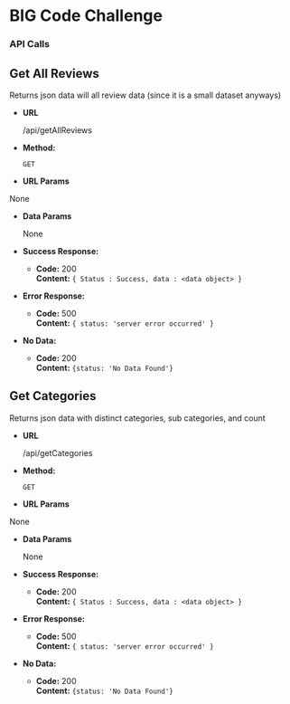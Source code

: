 # BIG Code Challenge

### API Calls

**Get All Reviews**
----
  Returns json data will all review data (since it is a small dataset anyways)

* **URL**

  /api/getAllReviews

* **Method:**

  `GET`
  
*  **URL Params**

  None
 

* **Data Params**

  None

* **Success Response:**

  * **Code:** 200 <br />
    **Content:** `{ Status : Success, data : <data object> }`
 
* **Error Response:**

  * **Code:** 500<br />
    **Content:** `{ status: 'server error occurred' }`

* **No Data:**

  * **Code:** 200 <br />
    **Content:** `{status: 'No Data Found'}`



**Get Categories**
----
  Returns json data with distinct categories, sub categories, and count

* **URL**

  /api/getCategories

* **Method:**

  `GET`
  
*  **URL Params**

  None
 

* **Data Params**

  None

* **Success Response:**

  * **Code:** 200 <br />
    **Content:** `{ Status : Success, data : <data object> }`
 
* **Error Response:**

  * **Code:** 500<br />
    **Content:** `{ status: 'server error occurred' }`

* **No Data:**

  * **Code:** 200 <br />
    **Content:** `{status: 'No Data Found'}`

